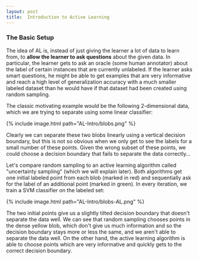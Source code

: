 ```yaml
---
layout: post
title:  Introduction to Active Learning
---
```

### The Basic Setup
The idea of AL is, instead of just giving the learner a lot of data to learn from, to **allow the learner to ask questions** about the given data. In particular, the learner gets to ask an oracle (some human annotator) about the label of certain instances that are currently unlabeled. If the learner asks smart questions, he might be able to get examples that are very informative and reach a high level of generalization accuracy with a much smaller labeled dataset than he would have if that dataset had been created using random sampling.

The classic motivating example would be the following 2-dimensional data, which we are trying to separate using some linear classifier:

{% include image.html path="AL-Intro/blobs.png" %}

Clearly we can separate these two blobs linearly using a vertical decision boundary, but this is not so obvious when we only get to see the labels for a small number of these points. Given the wrong subset of these points, we could choose a decision boundary that fails to separate the data correctly...

Let's compare random sampling to an active learning algorithm called "uncertainty sampling" (which we will explain later). Both algorithms get one initial labeled point from each blob (marked in red) and sequentially ask for the label of an additional point (marked in green). In every iteration, we train a SVM classifier on the labeled set:

{% include image.html path="AL-Intro/blobs-AL.png" %}

The two initial points give us a slightly tilted decision boundary that doesn't separate the data well. We can see that random sampling chooses points in the dense yellow blob, which don't give us much information and so the decision boundary stays more or less the same, and we aren't able to separate the data well. On the other hand, the active learning algorithm is able to choose points which are very informative and quickly gets to the correct decision boundary.



